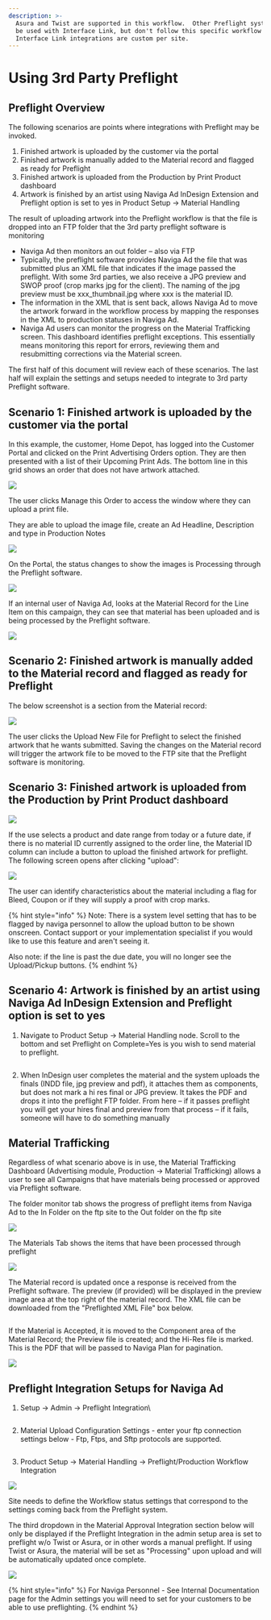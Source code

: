 ```yaml
---
description: >-
  Asura and Twist are supported in this workflow.  Other Preflight systems can
  be used with Interface Link, but don't follow this specific workflow since
  Interface Link integrations are custom per site.
---
```


# Using 3rd Party Preflight

## Preflight Overview

The following scenarios are points where integrations with Preflight may be invoked.

1. Finished artwork is uploaded by the customer via the portal
2. Finished artwork is manually added to the Material record and flagged as ready for Preflight
3. Finished artwork is uploaded from the Production by Print Product dashboard
4. Artwork is finished by an artist using Naviga Ad InDesign Extension and Preflight option is set to yes in Product Setup -> Material Handling

The result of uploading artwork into the Preflight workflow is that the file is dropped into an FTP folder that the 3rd party preflight software is monitoring

* Naviga Ad then monitors an out folder – also via FTP
* Typically, the preflight software provides Naviga Ad the file that was submitted plus an XML file that indicates if the image passed the preflight. With some 3rd parties, we also receive a JPG preview and SWOP proof (crop marks jpg for the client). The naming of the jpg preview must be xxx\_thumbnail.jpg where xxx is the material ID.
* The information in the XML that is sent back, allows Naviga Ad to move the artwork forward in the workflow process by mapping the responses in the XML to production statuses in Naviga Ad.
* Naviga Ad users can monitor the progress on the Material Trafficking screen. This dashboard identifies preflight exceptions. This essentially means monitoring this report for errors, reviewing them and resubmitting corrections via the Material screen.

The first half of this document will review each of these scenarios. The last half will explain the settings and setups needed to integrate to 3rd party Preflight software.

## Scenario 1: Finished artwork is uploaded by the customer via the portal

In this example, the customer, Home Depot, has logged into the Customer Portal and clicked on the Print Advertising Orders option. They are then presented with a list of their Upcoming Print Ads. The bottom line in this grid shows an order that does not have artwork attached.

![](<../../../.gitbook/assets/1 (104).png>)

The user clicks Manage this Order to access the window where they can upload a print file.

They are able to upload the image file, create an Ad Headline, Description and type in Production Notes

![](<../../../.gitbook/assets/2 (94).png>)

On the Portal, the status changes to show the images is Processing through the Preflight software.

![](<../../../.gitbook/assets/3 (90).png>)

If an internal user of Naviga Ad, looks at the Material Record for the Line Item on this campaign, they can see that material has been uploaded and is being processed by the Preflight software.

![](<../../../.gitbook/assets/4 (81).png>)

## Scenario 2: Finished artwork is manually added to the Material record and flagged as ready for Preflight

The below screenshot is a section from the Material record:

![](<../../../.gitbook/assets/5 (74).png>)

The user clicks the Upload New File for Preflight to select the finished artwork that he wants submitted. Saving the changes on the Material record will trigger the artwork file to be moved to the FTP site that the Preflight software is monitoring.

## Scenario 3: Finished artwork is uploaded from the Production by Print Product dashboard

![](<../../../.gitbook/assets/6 (67).png>)

If the use selects a product and date range from today or a future date, if there is no material ID currently assigned to the order line, the Material ID column can include a button to upload the finished artwork for preflight. The following screen opens after clicking "upload":

![](<../../../.gitbook/assets/7 (56).png>)

The user can identify characteristics about the material including a flag for Bleed, Coupon or if they will supply a proof with crop marks.

{% hint style="info" %}
Note: There is a system level setting that has to be flagged by naviga personnel to allow the upload button to be shown onscreen. Contact support or your implementation specialist if you would like to use this feature and aren't seeing it.

Also note: if the line is past the due date, you will no longer see the Upload/Pickup buttons.
{% endhint %}

## Scenario 4: Artwork is finished by an artist using Naviga Ad InDesign Extension and Preflight option is set to yes

1. Navigate to Product Setup -> Material Handling node. Scroll to the bottom and set Preflight on Complete=Yes is you wish to send material to preflight.

<figure><img src="../../../.gitbook/assets/image (1688).png" alt=""><figcaption></figcaption></figure>

2. When InDesign user completes the material and the system uploads the finals (INDD file, jpg preview and pdf), it attaches them as components, but does not mark a hi res final or JPG preview. It takes the PDF and drops it into the preflight FTP folder. From here – if it passes preflight you will get your hires final and preview from that process – if it fails, someone will have to do something manually

## Material Trafficking

Regardless of what scenario above is in use, the Material Trafficking Dashboard (Advertising module, Production -> Material Trafficking) allows a user to see all Campaigns that have materials being processed or approved via Preflight software.

The folder monitor tab shows the progress of preflight items from Naviga Ad to the In Folder on the ftp site to the Out folder on the ftp site

![](<../../../.gitbook/assets/9 (40).png>)

The Materials Tab shows the items that have been processed through preflight

![](<../../../.gitbook/assets/10 (37).png>)

The Material record is updated once a response is received from the Preflight software. The preview (if provided) will be displayed in the preview image area at the top right of the material record. The XML file can be downloaded from the "Preflighted XML File" box below.

<figure><img src="../../../.gitbook/assets/image (1685).png" alt=""><figcaption></figcaption></figure>

If the Material is Accepted, it is moved to the Component area of the Material Record; the Preview file is created; and the Hi-Res file is marked. This is the PDF that will be passed to Naviga Plan for pagination.

![](<../../../.gitbook/assets/12 (27).png>)

## Preflight Integration Setups for Naviga Ad

1.  Setup -> Admin -> Preflight Integration\\

    <figure><img src="../../../.gitbook/assets/image (1686).png" alt=""><figcaption></figcaption></figure>
2. Material Upload Configuration Settings - enter your ftp connection settings below - Ftp, Ftps, and Sftp protocols are supported.

<figure><img src="../../../.gitbook/assets/image (1687).png" alt=""><figcaption></figcaption></figure>

3. Product Setup -> Material Handling -> Preflight/Production Workflow Integration

![](<../../../.gitbook/assets/16 (20).png>)

Site needs to define the Workflow status settings that correspond to the settings coming back from the Preflight system.

The third dropdown in the Material Approval Integration section below will only be displayed if the Preflight Integration in the admin setup area is set to preflight w/o Twist or Asura, or in other words a manual preflight. If using Twist or Asura, the material will be set as "Processing" upon upload and will be automatically updated once complete.

![](<../../../.gitbook/assets/17 (20).png>)

{% hint style="info" %}
For Naviga Personnel - See Internal Documentation page for the Admin settings you will need to set for your customers to be able to use preflighting.
{% endhint %}
